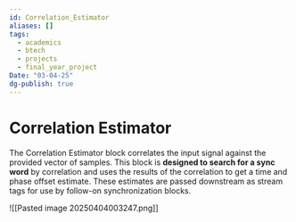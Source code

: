 ```yaml
---
id: Correlation_Estimator
aliases: []
tags:
  - academics
  - btech
  - projects
  - final_year_project
Date: "03-04-25"
dg-publish: true
---
```

# Correlation Estimator
The Correlation Estimator block correlates the input signal against the provided vector of samples. This block is **designed to search for a sync word** by correlation and uses the results of the correlation to get a time and phase offset estimate. These estimates are passed downstream as stream tags for use by follow-on synchronization blocks.

![[Pasted image 20250404003247.png]]
	